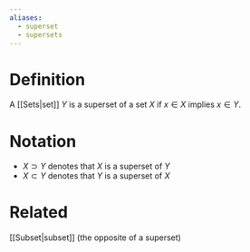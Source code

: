 ```yaml
---
aliases:
  - superset
  - supersets
---
```

# Definition
A [[Sets|set]] $Y$ is a superset of a set $X$ if $x \in X$ implies $x \in Y$.
# Notation
- $X \supset Y$ denotes that $X$ is a superset of $Y$
- $X \subset Y$ denotes that $Y$ is a superset of $X$
# Related
[[Subset|subset]] (the opposite of a superset)